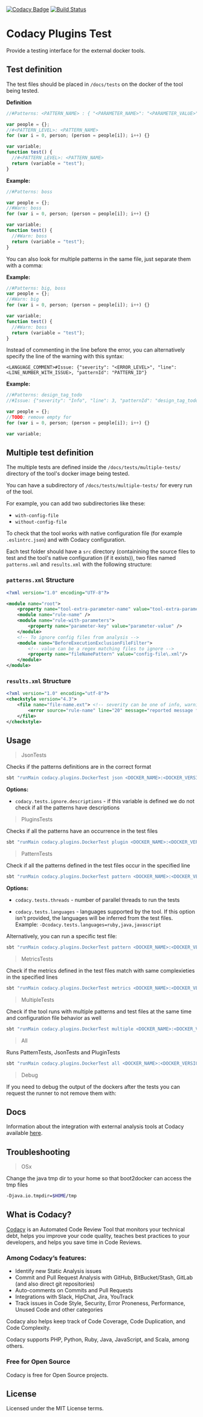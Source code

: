 [![Codacy Badge](https://api.codacy.com/project/badge/Grade/77e0473f417446a78758f02785a705b8)](https://www.codacy.com/gh/codacy/codacy-plugins-test?utm_source=github.com&amp;utm_medium=referral&amp;utm_content=codacy/codacy-plugins-test&amp;utm_campaign=Badge_Grade)
[![Build Status](https://circleci.com/gh/codacy/codacy-plugins-test.svg?style=shield&circle-token=:circle-token)](https://circleci.com/gh/codacy/codacy-plugins-test)

# Codacy Plugins Test

Provide a testing interface for the external docker tools.

## Test definition

The test files should be placed in `/docs/tests` on the docker of the tool being tested.

**Definition**

```javascript
//#Patterns: <PATTERN_NAME> : { "<PARAMETER_NAME>": "<PARAMETER_VALUE>" }

var people = {};
//#<PATTERN_LEVEL>: <PATTERN_NAME>
for (var i = 0, person; (person = people[i]); i++) {}

var variable;
function test() {
  //#<PATTERN_LEVEL>: <PATTERN_NAME>
  return (variable = "test");
}
```

**Example:**

```javascript
//#Patterns: boss

var people = {};
//#Warn: boss
for (var i = 0, person; (person = people[i]); i++) {}

var variable;
function test() {
  //#Warn: boss
  return (variable = "test");
}
```

You can also look for multiple patterns in the same file, just separate them
with a comma:

**Example:**

```javascript
//#Patterns: big, boss
var people = {};
//#Warn: big
for (var i = 0, person; (person = people[i]); i++) {}

var variable;
function test() {
  //#Warn: boss
  return (variable = "test");
}
```

Instead of commenting in the line before the error, you can alternatively
specify the line of the warning with this syntax:

    <LANGUAGE_COMMENT>#Issue: {"severity": "<ERROR_LEVEL>", "line": <LINE_NUMBER_WITH_ISSUE>, "patternId": "PATTERN_ID"}

**Example:**

```javascript
//#Patterns: design_tag_todo
//#Issue: {"severity": "Info", "line": 3, "patternId": "design_tag_todo"}

var people = {};
//TODO: remove empty for
for (var i = 0, person; (person = people[i]); i++) {}

var variable;
```

## Multiple test definition

The multiple tests are defined inside the `/docs/tests/multiple-tests/` directory of the tool's docker image being tested.

You can have a subdirectory of `/docs/tests/multiple-tests/` for every run of the tool.

For example, you can add two subdirectories like these:

-   `with-config-file`
-   `without-config-file`

To check that the tool works with native configuration file (for example `.eslintrc.json`) and with Codacy configuration.

Each test folder should have a `src` directory (containining the source files to test and the tool's native
configuration (if it exists)), two files named `patterns.xml` and `results.xml` with the following structure:

### `patterns.xml` Structure

```xml
<?xml version="1.0" encoding="UTF-8"?>

<module name="root">
    <property name="tool-extra-parameter-name" value="tool-extra-parameter-value" />
    <module name="rule-name" />
    <module name="rule-with-parameters">
        <property name="parameter-key" value="parameter-value" />
    </module>
    <!-- To ignore config files from analysis -->
    <module name="BeforeExecutionExclusionFileFilter">
        <!-- value can be a regex matching files to ignore -->
        <property name="fileNamePattern" value="config-file\.xml"/>
    </module>
</module>
```

### `results.xml` Structure

```xml
<?xml version="1.0" encoding="utf-8"?>
<checkstyle version="4.3">
    <file name="file-name.ext"> <!-- severity can be one of info, warning or error -->
        <error source="rule-name" line="20" message="reported message from the tool" severity="info|warning|error" />
    </file>
</checkstyle>
```

## Usage

> JsonTests

Checks if the patterns definitions are in the correct format

```sh
sbt "runMain codacy.plugins.DockerTest json <DOCKER_NAME>:<DOCKER_VERSION>"
```

**Options:**

-   `codacy.tests.ignore.descriptions` - if this variable is defined we do not check if all the patterns have descriptions

> PluginsTests

Checks if all the patterns have an occurrence in the test files

```sh
sbt "runMain codacy.plugins.DockerTest plugin <DOCKER_NAME>:<DOCKER_VERSION>"
```

> PatternTests

Check if all the patterns defined in the test files occur in the specified line

```sh
sbt "runMain codacy.plugins.DockerTest pattern <DOCKER_NAME>:<DOCKER_VERSION>"
```

**Options:**

-   `codacy.tests.threads` - number of parallel threads to run the tests

-   `codacy.tests.languages` - languages supported by the tool. If this option isn't provided, the languages
    will be inferred from the test files. Example: `-Dcodacy.tests.languages=ruby,java,javascript`

Alternatively, you can run a specific test file:

```sh
sbt "runMain codacy.plugins.DockerTest pattern <DOCKER_NAME>:<DOCKER_VERSION> no-curly-brackets"
```

> MetricsTests

Check if the metrics defined in the test files match with same complexieties in the specified lines

```sh
sbt "runMain codacy.plugins.DockerTest metrics <DOCKER_NAME>:<DOCKER_VERSION>"
```

> MultipleTests

Check if the tool runs with multiple patterns and test files at the same time and configuration file behavior as well

```sh
sbt "runMain codacy.plugins.DockerTest multiple <DOCKER_NAME>:<DOCKER_VERSION>"
```

> All

Runs PatternTests, JsonTests and PluginTests

```sh
sbt "runMain codacy.plugins.DockerTest all <DOCKER_NAME>:<DOCKER_VERSION>"
```

> Debug

If you need to debug the output of the dockers after the tests you can request the runner to not remove them with:

## Docs

Information about the integration with external analysis tools at Codacy available [here](https://github.com/codacy/codacy-engine-scala-seed#docs).

## Troubleshooting

> OSx

Change the java tmp dir to your home so that boot2docker can access the tmp files

```sh
-Djava.io.tmpdir=$HOME/tmp
```

## What is Codacy?

[Codacy](https://www.codacy.com/) is an Automated Code Review Tool that monitors your technical debt, helps you improve your code quality, teaches best practices to your developers, and helps you save time in Code Reviews.

### Among Codacy’s features:

-   Identify new Static Analysis issues
-   Commit and Pull Request Analysis with GitHub, BitBucket/Stash, GitLab (and also direct git repositories)
-   Auto-comments on Commits and Pull Requests
-   Integrations with Slack, HipChat, Jira, YouTrack
-   Track issues in Code Style, Security, Error Proneness, Performance, Unused Code and other categories

Codacy also helps keep track of Code Coverage, Code Duplication, and Code Complexity.

Codacy supports PHP, Python, Ruby, Java, JavaScript, and Scala, among others.

### Free for Open Source

Codacy is free for Open Source projects.

## License

Licensed under the MIT License terms.
